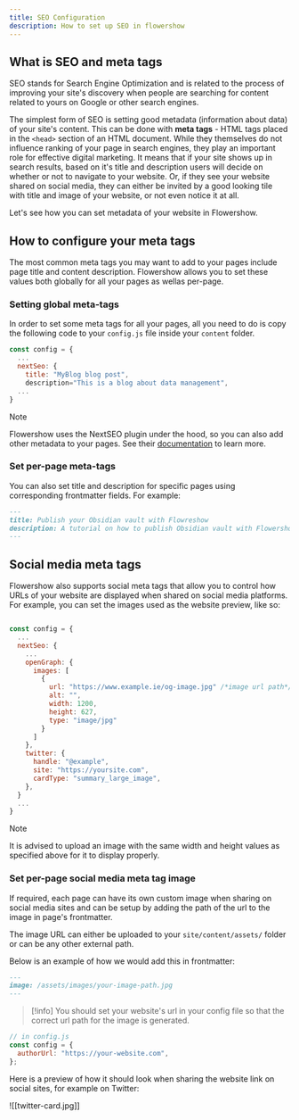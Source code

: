 ```yaml
---
title: SEO Configuration
description: How to set up SEO in flowershow
---
```


## What is SEO and meta tags

SEO stands for Search Engine Optimization and is related to the process of improving your site's discovery when people are searching for content related to yours on Google or other search engines.

The simplest form of SEO is setting good metadata (information about data) of your site's content. This can be done with **meta tags** - HTML tags placed in the `<head>` section of an HTML document. While they themselves do not influence ranking of your page in search engines, they play an important role for effective digital marketing. It means that if your site shows up in search results, based on it's title and description users will decide on whether or not to navigate to your website. Or, if they see your website shared on social media, they can either be invited by a good looking tile with title and image of your website, or not even notice it at all.

Let's see how you can set metadata of your website in Flowershow.

## How to configure your meta tags

The most common meta tags you may want to add to your pages include page title and content description. Flowershow allows you to set these values both globally for all your pages as wellas per-page.

### Setting global meta-tags

In order to set some meta tags for all your pages, all you need to do is copy the following code to your `config.js` file inside your `content` folder.

```js
const config = {
  ...
  nextSeo: {
    title: "MyBlog blog post",
    description="This is a blog about data management",
  ...
}
```

> [!note]
> Flowershow uses the NextSEO plugin under the hood, so you can also add other metadata to your pages. See their [documentation](https://github.com/garmeeh/next-seo) to learn more.

### Set per-page meta-tags

You can also set title and description for specific pages using corresponding frontmatter fields. For example:

```md
---
title: Publish your Obsidian vault with Flowreshow
description: A tutorial on how to publish Obsidian vault with Flowershow
---
```

## Social media meta tags

Flowershow also supports social meta tags that allow you to control how URLs of your website are displayed when shared on social media platforms. For example, you can set the images used as the website preview, like so:

```js

const config = {
  ...
  nextSeo: {
    ...
    openGraph: {
      images: [
        {
          url: "https://www.example.ie/og-image.jpg" /*image url path*/,
          alt: "",
          width: 1200,
          height: 627,
          type: "image/jpg"
        }
      ]
    },
    twitter: {
      handle: "@example",
      site: "https://yoursite.com",
      cardType: "summary_large_image",
    },
  }
  ...
}
```

> [!note]
> It is advised to upload an image with the same width and height values as specified above for it to display properly.

### Set per-page social media meta tag image

If required, each page can have its own custom image when sharing on social media sites and can be setup by adding the path of the url to the image in page's frontmatter.

The image URL can either be uploaded to your `site/content/assets/` folder or can be any other external path.

Below is an example of how we would add this in frontmatter:

```markdown
---
image: /assets/images/your-image-path.jpg
---
```

> [!info]
> You should set your website's url in your config file so that the correct url path for the image is generated.

```js
// in config.js
const config = {
  authorUrl: "https://your-website.com",
};
```

Here is a preview of how it should look when sharing the website link on social sites, for example on Twitter:

![[twitter-card.jpg]]
